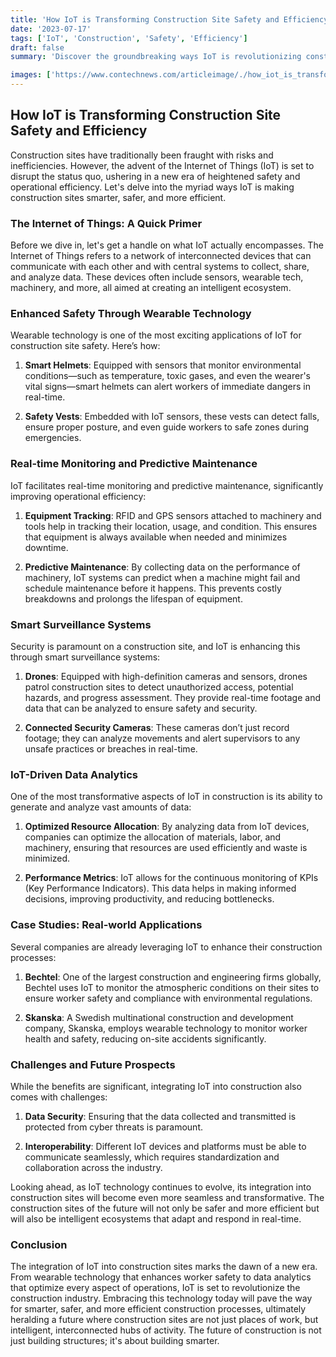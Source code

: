 ```yaml
---
title: 'How IoT is Transforming Construction Site Safety and Efficiency'
date: '2023-07-17'
tags: ['IoT', 'Construction', 'Safety', 'Efficiency']
draft: false
summary: 'Discover the groundbreaking ways IoT is revolutionizing construction site safety and operational efficiency. From wearable tech to smart machinery, explore the future of building with interconnected devices.'

images: ['https://www.contechnews.com/articleimage/./how_iot_is_transforming_construction_site_safety_and_efficiency.webp']
---
```


## How IoT is Transforming Construction Site Safety and Efficiency

Construction sites have traditionally been fraught with risks and inefficiencies. However, the advent of the Internet of Things (IoT) is set to disrupt the status quo, ushering in a new era of heightened safety and operational efficiency. Let's delve into the myriad ways IoT is making construction sites smarter, safer, and more efficient.

### The Internet of Things: A Quick Primer

Before we dive in, let's get a handle on what IoT actually encompasses. The Internet of Things refers to a network of interconnected devices that can communicate with each other and with central systems to collect, share, and analyze data. These devices often include sensors, wearable tech, machinery, and more, all aimed at creating an intelligent ecosystem.

### Enhanced Safety Through Wearable Technology

Wearable technology is one of the most exciting applications of IoT for construction site safety. Here’s how:

1. **Smart Helmets**: Equipped with sensors that monitor environmental conditions—such as temperature, toxic gases, and even the wearer's vital signs—smart helmets can alert workers of immediate dangers in real-time.
   
2. **Safety Vests**: Embedded with IoT sensors, these vests can detect falls, ensure proper posture, and even guide workers to safe zones during emergencies.

### Real-time Monitoring and Predictive Maintenance

IoT facilitates real-time monitoring and predictive maintenance, significantly improving operational efficiency:

1. **Equipment Tracking**: RFID and GPS sensors attached to machinery and tools help in tracking their location, usage, and condition. This ensures that equipment is always available when needed and minimizes downtime.

2. **Predictive Maintenance**: By collecting data on the performance of machinery, IoT systems can predict when a machine might fail and schedule maintenance before it happens. This prevents costly breakdowns and prolongs the lifespan of equipment.

### Smart Surveillance Systems

Security is paramount on a construction site, and IoT is enhancing this through smart surveillance systems:

1. **Drones**: Equipped with high-definition cameras and sensors, drones patrol construction sites to detect unauthorized access, potential hazards, and progress assessment. They provide real-time footage and data that can be analyzed to ensure safety and security.
   
2. **Connected Security Cameras**: These cameras don’t just record footage; they can analyze movements and alert supervisors to any unsafe practices or breaches in real-time.

### IoT-Driven Data Analytics

One of the most transformative aspects of IoT in construction is its ability to generate and analyze vast amounts of data:

1. **Optimized Resource Allocation**: By analyzing data from IoT devices, companies can optimize the allocation of materials, labor, and machinery, ensuring that resources are used efficiently and waste is minimized.
   
2. **Performance Metrics**: IoT allows for the continuous monitoring of KPIs (Key Performance Indicators). This data helps in making informed decisions, improving productivity, and reducing bottlenecks.

### Case Studies: Real-world Applications

Several companies are already leveraging IoT to enhance their construction processes:

1. **Bechtel**: One of the largest construction and engineering firms globally, Bechtel uses IoT to monitor the atmospheric conditions on their sites to ensure worker safety and compliance with environmental regulations.
   
2. **Skanska**: A Swedish multinational construction and development company, Skanska, employs wearable technology to monitor worker health and safety, reducing on-site accidents significantly.

### Challenges and Future Prospects

While the benefits are significant, integrating IoT into construction also comes with challenges:

1. **Data Security**: Ensuring that the data collected and transmitted is protected from cyber threats is paramount.
   
2. **Interoperability**: Different IoT devices and platforms must be able to communicate seamlessly, which requires standardization and collaboration across the industry.

Looking ahead, as IoT technology continues to evolve, its integration into construction sites will become even more seamless and transformative. The construction sites of the future will not only be safer and more efficient but will also be intelligent ecosystems that adapt and respond in real-time.

### Conclusion

The integration of IoT into construction sites marks the dawn of a new era. From wearable technology that enhances worker safety to data analytics that optimize every aspect of operations, IoT is set to revolutionize the construction industry. Embracing this technology today will pave the way for smarter, safer, and more efficient construction processes, ultimately heralding a future where construction sites are not just places of work, but intelligent, interconnected hubs of activity. The future of construction is not just building structures; it's about building smarter.